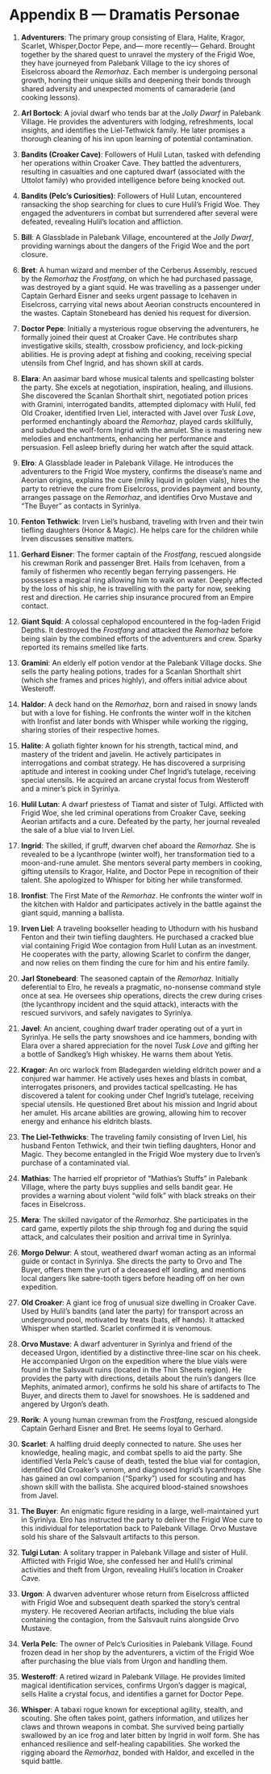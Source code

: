 # Appendix B — Dramatis Personae

1.  **Adventurers**: The primary group consisting of Elara, Halite, Kragor, Scarlet, Whisper,Doctor Pepe, and— more recently— Gehard. Brought together by the shared quest to unravel the mystery of the Frigid Woe, they have journeyed from Palebank Village to the icy shores of Eiselcross aboard the *Remorhaz*. Each member is undergoing personal growth, honing their unique skills and deepening their bonds through shared adversity and unexpected moments of camaraderie (and cooking lessons).

2.  **Arl Bortock**: A jovial dwarf who tends bar at the *Jolly Dwarf* in Palebank Village. He provides the adventurers with lodging, refreshments, local insights, and identifies the Liel-Tethwick family. He later promises a thorough cleaning of his inn upon learning of potential contamination.

3.  **Bandits (Croaker Cave)**: Followers of Hulil Lutan, tasked with defending her operations within Croaker Cave. They battled the adventurers, resulting in casualties and one captured dwarf (associated with the Uttolot family) who provided intelligence before being knocked out.

4.  **Bandits (Pelc’s Curiosities)**: Followers of Hulil Lutan, encountered ransacking the shop searching for clues to cure Hulil’s Frigid Woe. They engaged the adventurers in combat but surrendered after several were defeated, revealing Hulil’s location and affliction.

5.  **Bill**: A Glassblade in Palebank Village, encountered at the *Jolly Dwarf*, providing warnings about the dangers of the Frigid Woe and the port closure.

6.  **Bret**: A human wizard and member of the Cerberus Assembly, rescued by the *Remorhaz* the *Frostfang*, on which he had purchased passage, was destroyed by a giant squid. He was travelling as a passenger under Captain Gerhard Eisner and seeks urgent passage to Icehaven in Eiselcross, carrying vital news about Aeorian constructs encountered in the wastes. Captain Stonebeard has denied his request for diversion.

7.  **Doctor Pepe**: Initially a mysterious rogue observing the adventurers, he formally joined their quest at Croaker Cave. He contributes sharp investigative skills, stealth, crossbow proficiency, and lock-picking abilities. He is proving adept at fishing and cooking, receiving special utensils from Chef Ingrid, and has shown skill at cards.

8.  **Elara**: An aasimar bard whose musical talents and spellcasting bolster the party. She excels at negotiation, inspiration, healing, and illusions. She discovered the Scanlan Shorthalt shirt, negotiated potion prices with Gramini, interrogated bandits, attempted diplomacy with Hulil, fed Old Croaker, identified Irven Liel, interacted with Javel over *Tusk Love*, performed enchantingly aboard the *Remorhaz*, played cards skillfully, and subdued the wolf-form Ingrid with the amulet. She is mastering new melodies and enchantments, enhancing her performance and persuasion. Fell asleep briefly during her watch after the squid attack.

9.  **Elro**: A Glassblade leader in Palebank Village. He introduces the adventurers to the Frigid Woe mystery, confirms the disease’s name and Aeorian origins, explains the cure (milky liquid in golden vials), hires the party to retrieve the cure from Eiselcross, provides payment and bounty, arranges passage on the *Remorhaz*, and identifies Orvo Mustave and “The Buyer” as contacts in Syrinlya.

10. **Fenton Tethwick**: Irven Liel’s husband, traveling with Irven and their twin tiefling daughters (Honor & Magic). He helps care for the children while Irven discusses sensitive matters.

11. **Gerhard Eisner**: The former captain of the *Frostfang*, rescued alongside his crewman Rorik and passenger Bret. Hails from Icehaven, from a family of fishermen who recently began ferrying passengers. He possesses a magical ring allowing him to walk on water. Deeply affected by the loss of his ship, he is travelling with the party for now, seeking rest and direction. He carries ship insurance procured from an Empire contact.

12. **Giant Squid**: A colossal cephalopod encountered in the fog-laden Frigid Depths. It destroyed the *Frostfang* and attacked the *Remorhaz* before being slain by the combined efforts of the adventurers and crew. Sparky reported its remains smelled like farts.

13. **Gramini**: An elderly elf potion vendor at the Palebank Village docks. She sells the party healing potions, trades for a Scanlan Shorthalt shirt (which she frames and prices highly), and offers initial advice about Westeroff.

14. **Haldor**: A deck hand on the *Remorhaz*, born and raised in snowy lands but with a love for fishing. He confronts the winter wolf in the kitchen with Ironfist and later bonds with Whisper while working the rigging, sharing stories of their respective homes.

15. **Halite**: A goliath fighter known for his strength, tactical mind, and mastery of the trident and javelin. He actively participates in interrogations and combat strategy. He has discovered a surprising aptitude and interest in cooking under Chef Ingrid’s tutelage, receiving special utensils. He acquired an arcane crystal focus from Westeroff and a miner’s pick in Syrinlya.

16. **Hulil Lutan**: A dwarf priestess of Tiamat and sister of Tulgi. Afflicted with Frigid Woe, she led criminal operations from Croaker Cave, seeking Aeorian artifacts and a cure. Defeated by the party, her journal revealed the sale of a blue vial to Irven Liel.

17. **Ingrid**: The skilled, if gruff, dwarven chef aboard the *Remorhaz*. She is revealed to be a lycanthrope (winter wolf), her transformation tied to a moon-and-rune amulet. She mentors several party members in cooking, gifting utensils to Kragor, Halite, and Doctor Pepe in recognition of their talent. She apologized to Whisper for biting her while transformed.

18. **Ironfist**: The First Mate of the *Remorhaz*. He confronts the winter wolf in the kitchen with Haldor and participates actively in the battle against the giant squid, manning a ballista.

19. **Irven Liel**: A traveling bookseller heading to Uthodurn with his husband Fenton and their twin tiefling daughters. He purchased a cracked blue vial containing Frigid Woe contagion from Hulil Lutan as an investment. He cooperates with the party, allowing Scarlet to confirm the danger, and now relies on them finding the cure for him and his entire family.

20. **Jarl Stonebeard**: The seasoned captain of the *Remorhaz*. Initially deferential to Elro, he reveals a pragmatic, no-nonsense command style once at sea. He oversees ship operations, directs the crew during crises (the lycanthropy incident and the squid attack), interacts with the rescued survivors, and safely navigates to Syrinlya.

21. **Javel**: An ancient, coughing dwarf trader operating out of a yurt in Syrinlya. He sells the party snowshoes and ice hammers, bonding with Elara over a shared appreciation for the novel *Tusk Love* and gifting her a bottle of Sandkeg’s High whiskey. He warns them about Yetis.

22. **Kragor**: An orc warlock from Bladegarden wielding eldritch power and a conjured war hammer. He actively uses hexes and blasts in combat, interrogates prisoners, and provides tactical spellcasting. He has discovered a talent for cooking under Chef Ingrid’s tutelage, receiving special utensils. He questioned Bret about his mission and Ingrid about her amulet. His arcane abilities are growing, allowing him to recover energy and enhance his eldritch blasts.

23. **The Liel-Tethwicks**: The traveling family consisting of Irven Liel, his husband Fenton Tethwick, and their twin tiefling daughters, Honor and Magic. They become entangled in the Frigid Woe mystery due to Irven’s purchase of a contaminated vial.

24. **Mathias**: The harried elf proprietor of “Mathias’s Stuffs” in Palebank Village, where the party buys supplies and sells bandit gear. He provides a warning about violent “wild folk” with black streaks on their faces in Eiselcross.

25. **Mera**: The skilled navigator of the *Remorhaz*. She participates in the card game, expertly pilots the ship through fog and during the squid attack, and calculates their position and arrival time in Syrinlya.

26. **Morgo Delwur**: A stout, weathered dwarf woman acting as an informal guide or contact in Syrinlya. She directs the party to Orvo and The Buyer, offers them the yurt of a deceased elf lordling, and mentions local dangers like sabre-tooth tigers before heading off on her own expedition.

27. **Old Croaker**: A giant ice frog of unusual size dwelling in Croaker Cave. Used by Hulil’s bandits (and later the party) for transport across an underground pool, motivated by treats (bats, elf hands). It attacked Whisper when startled. Scarlet confirmed it is venomous.

28. **Orvo Mustave**: A dwarf adventurer in Syrinlya and friend of the deceased Urgon, identified by a distinctive three-line scar on his cheek. He accompanied Urgon on the expedition where the blue vials were found in the Salsvault ruins (located in the Thin Sheets region). He provides the party with directions, details about the ruin’s dangers (Ice Mephits, animated armor), confirms he sold his share of artifacts to The Buyer, and directs them to Javel for snowshoes. He is saddened and angered by Urgon’s death.

29. **Rorik**: A young human crewman from the *Frostfang*, rescued alongside Captain Gerhard Eisner and Bret. He seems loyal to Gerhard.

30. **Scarlet**: A halfling druid deeply connected to nature. She uses her knowledge, healing magic, and combat spells to aid the party. She identified Verla Pelc’s cause of death, tested the blue vial for contagion, identified Old Croaker’s venom, and diagnosed Ingrid’s lycanthropy. She has gained an owl companion (“Sparky”) used for scouting and has shown skill with the ballista. She acquired blood-stained snowshoes from Javel.

31. **The Buyer**: An enigmatic figure residing in a large, well-maintained yurt in Syrinlya. Elro has instructed the party to deliver the Frigid Woe cure to this individual for teleportation back to Palebank Village. Orvo Mustave sold his share of the Salsvault artifacts to this person.

32. **Tulgi Lutan**: A solitary trapper in Palebank Village and sister of Hulil. Afflicted with Frigid Woe, she confessed her and Hulil’s criminal activities and theft from Urgon, revealing Hulil’s location in Croaker Cave.

33. **Urgon**: A dwarven adventurer whose return from Eiselcross afflicted with Frigid Woe and subsequent death sparked the story’s central mystery. He recovered Aeorian artifacts, including the blue vials containing the contagion, from the Salsvault ruins alongside Orvo Mustave.

34. **Verla Pelc**: The owner of Pelc’s Curiosities in Palebank Village. Found frozen dead in her shop by the adventurers, a victim of the Frigid Woe after purchasing the blue vials from Urgon and handling them.

35. **Westeroff**: A retired wizard in Palebank Village. He provides limited magical identification services, confirms Urgon’s dagger is magical, sells Halite a crystal focus, and identifies a garnet for Doctor Pepe.

36. **Whisper**: A tabaxi rogue known for exceptional agility, stealth, and scouting. She often takes point, gathers information, and utilizes her claws and thrown weapons in combat. She survived being partially swallowed by an ice frog and later bitten by Ingrid in wolf form. She has enhanced resilience and self-healing capabilities. She worked the rigging aboard the *Remorhaz*, bonded with Haldor, and excelled in the squid battle.
